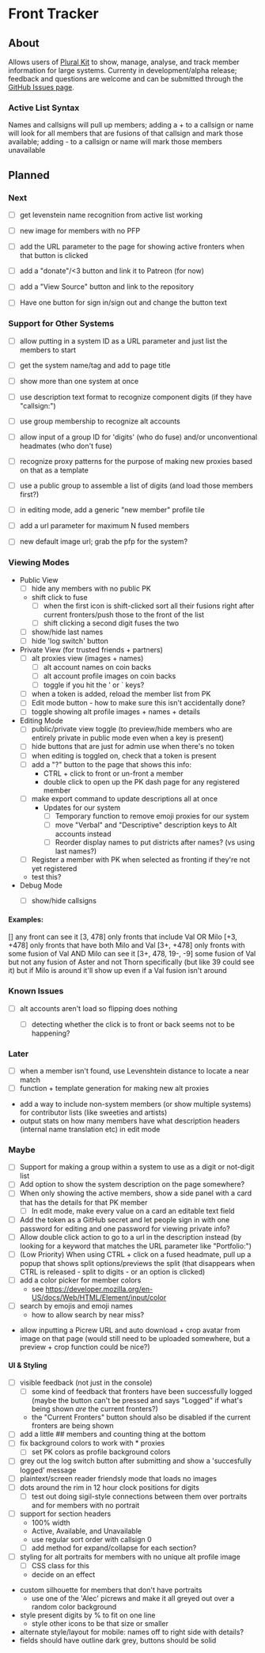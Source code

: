# Front Tracker

## About
Allows users of [Plural Kit](https://pluralkit.me/) to show, manage, analyse, and track member information for large systems. Currenty in development/alpha release; feedback and questions are welcome and can be submitted through the [GitHub Issues page](https://github.com/FreshAlacrity/front-tracker/issues/new).

### Active List Syntax
Names and callsigns will pull up members; adding a + to a callsign or name will look for all members that are fusions of that callsign and mark those available; adding - to a callsign or name will mark those members unavailable


## Planned

### Next
- [ ] get levenstein name recognition from active list working
- [ ] new image for members with no PFP
- [ ] add the URL parameter to the page for showing active fronters when that button is clicked
- [ ] add a "donate"/<3 button and link it to Patreon (for now)
- [ ] add a "View Source" button and link to the repository
- [ ] Have one button for sign in/sign out and change the button text


### Support for Other Systems
- [ ] allow putting in a system ID as a URL parameter and just list the members to start
- [ ] get the system name/tag and add to page title
- [ ] show more than one system at once
- [ ] use description text format to recognize component digits (if they have "callsign:")
- [ ] use group membership to recognize alt accounts
- [ ] allow input of a group ID for 'digits' (who do fuse) and/or unconventional headmates (who don't fuse)
- [ ] recognize proxy patterns for the purpose of making new proxies based on that as a template
- [ ] use a public group to assemble a list of digits (and load those members first?)
- [ ] in editing mode, add a generic "new member" profile tile
- [ ] add a url parameter for maximum N fused members
- [ ] new default image url; grab the pfp for the system?


### Viewing Modes
- Public View
  - [ ] hide any members with no public PK
  - shift click to fuse
    - [ ] when the first icon is shift-clicked sort all their fusions right after current fronters/push those to the front of the list
    - [ ] shift clicking a second digit fuses the two
  - [ ] show/hide last names
  - [ ] hide 'log switch' button
- Private View (for trusted friends + partners)
  - [ ] alt proxies view (images + names)
    - [ ] alt account names on coin backs
    - [ ] alt account profile images on coin backs
    - [ ] toggle if you hit the ' or ` keys?
  - [ ] when a token is added, reload the member list from PK
  - [ ] Edit mode button - how to make sure this isn't accidentally done?
  - [ ] toggle showing alt profile images + names + details
- Editing Mode
  - [ ] public/private view toggle (to preview/hide members who are entirely private in public mode even when a key is present)
  - [ ] hide buttons that are just for admin use when there's no token
  - [ ] when editing is toggled on, check that a token is present
  - [ ] add a "?" button to the page that shows this info:
    - CTRL + click to front or un-front a member
    - double click to open up the PK dash page for any registered member
  - [ ] make export command to update descriptions all at once
    - Updates for our system
      - [ ] Temporary function to remove emoji proxies for our system
      - [ ] move "Verbal" and "Descriptive" description keys to Alt accounts instead
      - [ ] Reorder display names to put districts after names? (vs using last names?)
  - [ ] Register a member with PK when selected as fronting if they're not yet registered
  - test this?
- Debug Mode
  - [ ] show/hide callsigns


#### Examples:
  [] any front can see it
  [3, 478] only fronts that include Val OR Milo
  [+3, +478] only fronts that have both Milo and Val
  [3+, +478] only fronts with some fusion of Val AND Milo can see it
  [3+, 478, 19-, -9] some fusion of Val but not any fusion of Aster and not Thorn specifically (but like 39 could see it) but if Milo is around it'll show up even if a Val fusion isn't around


### Known Issues
- [ ] alt accounts aren't load so flipping does nothing
  - [ ] detecting whether the click is to front or back seems not to be happening?


### Later
- [ ] when a member isn't found, use Levenshtein distance to locate a near match
- [ ] function + template generation for making new alt proxies
- add a way to include non-system members (or show multiple systems) for contributor lists (like sweeties and artists)
- output stats on how many members have what description headers (internal name translation etc) in edit mode


### Maybe
- [ ] Support for making a group within a system to use as a digit or not-digit list
- [ ] Add option to show the system description on the page somewhere?
- [ ] When only showing the active members, show a side panel with a card that has the details for that PK member
  - [ ] In edit mode, make every value on a card an editable text field
- [ ] Add the token as a GitHub secret and let people sign in with one password for editing and one password for viewing private info?
- [ ] Allow double click action to go to a url in the description instead (by looking for a keyword that matches the URL parameter like "Portfolio:")
- [ ] (Low Priority) When using CTRL + click on a fused headmate, pull up a popup that shows split options/previews the split (that disappears when CTRL is released - split to digits - or an option is clicked)
- [ ] add a color picker for member colors
  - see https://developer.mozilla.org/en-US/docs/Web/HTML/Element/input/color
- [ ] search by emojis and emoji names
  - how to allow search by near miss?
- allow inputting a Picrew URL and auto download + crop avatar from image on that page (would still need to be uploaded somewhere, but a preview + crop function could be nice?)


#### UI & Styling
- [ ] visible feedback (not just in the console)
  - [ ] some kind of feedback that fronters have been successfully logged (maybe the button can't be pressed and says "Logged" if what's being shown _are_ the current fronters?)
  - the "Current Fronters" button should also be disabled if the current fronters are being shown
- [ ] add a little ## members and counting thing at the bottom
- [ ] fix background colors to work with * proxies
  - [ ] set PK colors as profile background colors
- [ ] grey out the log switch button after submitting and show a 'succesfully logged' message
- [ ] plaintext/screen reader friendsly mode that loads no images
- [ ] dots around the rim in 12 hour clock positions for digits
  - [ ] test out doing sigil-style connections between them over portraits and for members with no portrait
- [ ] support for section headers
  - 100% width
  - Active, Available, and Unavailable
  - use regular sort order with callsign 0
  - [ ] add method for expand/collapse for each section?
- [ ] styling for alt portraits for members with no unique alt profile image
  - [ ] CSS class for this
  - decide on an effect
- custom silhouette for members that don't have portraits
  - use one of the 'Alec' picrews and make it all greyed out over a random color background
- style present digits by % to fit on one line
  - style other icons to be that size or smaller
- alternate style/layout for mobile: names off to right side with details?
- fields should have outline dark grey, buttons should be solid



